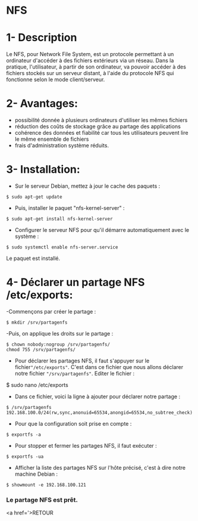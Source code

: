 # NFS
# 1- Description
Le NFS, pour Network File System, est un protocole permettant à un ordinateur d'accéder à des fichiers extérieurs via un réseau.
Dans la pratique, l'utilisateur, à partir de son ordinateur, va pouvoir accéder à des fichiers stockés sur un serveur distant, 
à l'aide du protocole NFS qui fonctionne selon le mode client/serveur.
# 2- Avantages:
- possibilité donnée à plusieurs ordinateurs d'utiliser les mêmes fichiers 
- réduction des coûts de stockage grâce au partage des applications
- cohérence des données et fiabilité car tous les utilisateurs peuvent lire le même ensemble de fichiers 
- frais d'administration système réduits.
# 3- Installation:
- Sur le serveur Debian, mettez à jour le cache des paquets :
```
$ sudo apt-get update
```
- Puis, installer le paquet "nfs-kernel-server" :
```
$ sudo apt-get install nfs-kernel-server
```
- Configurer le serveur NFS pour qu'il démarre automatiquement avec le système :
```
$ sudo systemctl enable nfs-server.service
```
Le paquet est installé.

# 4-  Déclarer un partage NFS /etc/exports:
-Commençons par créer le partage :
```
$ mkdir /srv/partagenfs
```
-Puis, on applique les droits sur le partage :
```
$ chown nobody:nogroup /srv/partagenfs/
chmod 755 /srv/partagenfs/
```
- Pour déclarer les partages NFS, il faut s'appuyer sur le fichier``` "/etc/exports" ```. 
C'est dans ce fichier que nous allons déclarer notre fichier ``` "/srv/partagenfs" ```. Editer le fichier :

$ sudo nano /etc/exports
- Dans ce fichier, voici la ligne à ajouter pour déclarer notre partage :
```
$ /srv/partagenfs 192.168.100.0/24(rw,sync,anonuid=65534,anongid=65534,no_subtree_check)
```
- Pour que la configuration soit prise en compte :
```
$ exportfs -a
```
- Pour stopper et fermer les partages NFS, il faut exécuter :
```
$ exportfs -ua
```
- Afficher la liste des partages NFS sur l'hôte précisé, c'est à dire notre machine Debian :
```
$ showmount -e 192.168.100.121
```
### Le partage NFS est prêt.

<a href='>RETOUR</a>
